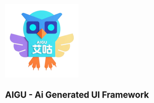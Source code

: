 <img src="./media/aigu.webp" alt="AIGU" style="width:25vmin; height:25vmin; margin: 0 auto;" align="center">


# AIGU - Ai Generated UI Framework


